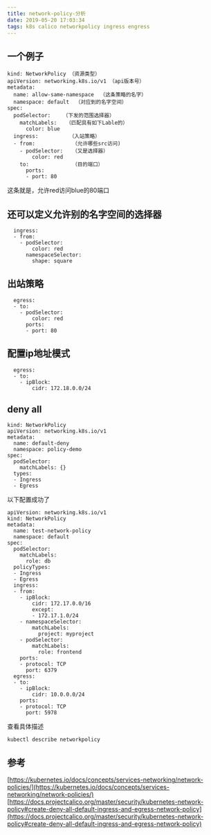 ```yaml
---
title: network-policy-分析
date: 2019-05-20 17:03:34
tags: k8s calico networkpolicy ingress engress
---
```



## 一个例子

```
kind: NetworkPolicy （资源类型）
apiVersion: networking.k8s.io/v1 （api版本号）
metadata:
  name: allow-same-namespace  （这条策略的名字）
  namespace: default  （对应到的名字空间）
spec:
  podSelector:    （下发的范围选择器）
    matchLabels:   （匹配具有如下Lable的） 
      color: blue
  ingress:          （入站策略）
  - from:            （允许哪些src访问)
    - podSelector:   （又是选择器）
        color: red
    to:              （目的端口）
      ports:
      - port: 80

```
这条就是，允许red访问blue的80端口

## 还可以定义允许别的名字空间的选择器
```language
  ingress:
  - from:
    - podSelector:
        color: red
      namespaceSelector: 
        shape: square
```

## 出站策略
```language
  egress:
  - to:
    - podSelector: 
        color: red
      ports:
      - port: 80
```

## 配置ip地址模式
```language
  egress:
  - to:
    - ipBlock:
        cidr: 172.18.0.0/24
```

## deny all
```language
kind: NetworkPolicy
apiVersion: networking.k8s.io/v1
metadata:
  name: default-deny
  namespace: policy-demo
spec:
  podSelector:
    matchLabels: {}
  types:
  - Ingress
  - Egress
```

以下配置成功了
```language
apiVersion: networking.k8s.io/v1
kind: NetworkPolicy
metadata:
  name: test-network-policy
  namespace: default
spec:
  podSelector:
    matchLabels:
      role: db
  policyTypes:
  - Ingress
  - Egress
  ingress:
  - from:
    - ipBlock:
        cidr: 172.17.0.0/16
        except:
        - 172.17.1.0/24
    - namespaceSelector:
        matchLabels:
          project: myproject
    - podSelector:
        matchLabels:
          role: frontend
    ports:
    - protocol: TCP
      port: 6379
  egress:
  - to:
    - ipBlock:
        cidr: 10.0.0.0/24
    ports:
    - protocol: TCP
      port: 5978
```
查看具体描述
```
kubectl describe networkpolicy
```


## 参考
[https://kubernetes.io/docs/concepts/services-networking/network-policies/](https://kubernetes.io/docs/concepts/services-networking/network-policies/)
[https://docs.projectcalico.org/master/security/kubernetes-network-policy#create-deny-all-default-ingress-and-egress-network-policy](https://docs.projectcalico.org/master/security/kubernetes-network-policy#create-deny-all-default-ingress-and-egress-network-policy)
